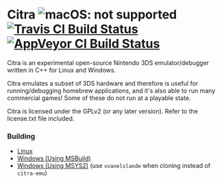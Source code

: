 # Citra ![macOS: not supported](https://img.shields.io/badge/macOS-not%20supported-red) [![Travis CI Build Status](https://travis-ci.com/vvanelslande/citra.svg?branch=master)](https://travis-ci.com/vvanelslande/citra) [![AppVeyor CI Build Status](https://ci.appveyor.com/api/projects/status/tspqx6kvgupwb4e8?svg=true)](https://ci.appveyor.com/project/vvanelslande/citra)
Citra is an experimental open-source Nintendo 3DS emulator/debugger written in C++ for Linux and Windows.

Citra emulates a subset of 3DS hardware and therefore is useful for running/debugging homebrew applications, and it's also able to run many commercial games! Some of these do not run at a playable state.

Citra is licensed under the GPLv2 (or any later version). Refer to the license.txt file included.

### Building
- [Linux](https://github.com/citra-emu/citra/wiki/Building-For-Linux)
- [Windows (Using MSBuild)](https://github.com/vvanelslande/citra/wiki/Building-for-Windows-(MSBuild))
- [Windows (Using MSYS2)](https://github.com/citra-emu/citra/wiki/Building-for-Windows#mingw-w64-build-with-msys2) (use `vvanelslande` when cloning instead of `citra-emu`)
